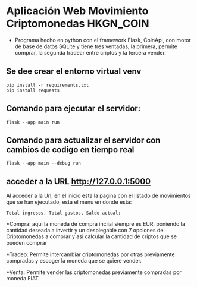 # Aplicación Web Movimiento Criptomonedas HKGN_COIN

- Programa hecho en python con el framework Flask, CoinApi, con motor de base de datos SQLite
y tiene tres ventadas, la primera, permite comprar, la segunda tradear entre criptos y la tercera vender.

## Se dee crear el entorno virtual venv 

```
pip install -r requirements.txt
pip install requests

```

## Comando para ejecutar el servidor:
```
flask --app main run
```

## Comando para actualizar el servidor con cambios de codigo en tiempo real

```
flask --app main --debug run
```

## acceder a la URL http://127.0.0.1:5000

Al acceder a la Url, en el inicio esta la pagina con el listado de movimientos que se han ejecutado, esta el menu en donde esta: 

    Total ingresos, Total gastos, Saldo actual:

*Compra: aqui la moneda de compra inciial siempre es EUR, poniendo la cantidad deseada a invertir y un desplegable con 7 opciones de Criptomonedas a comprar y asi calcular la cantidad de criptos que se pueden comprar 

*Tradeo: Permite intercambiar criptomonedas por otras previamente compradas y escoger la moneda que se quiere vender.

*Venta: Permite vender las criptomonedas previamente compradas por moneda FIAT 